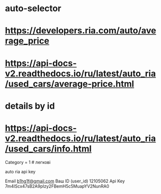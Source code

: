 # auto-selector

# https://developers.ria.com/auto/average_price 
# https://api-docs-v2.readthedocs.io/ru/latest/auto_ria/used_cars/average-price.html


# details by id
# https://api-docs-v2.readthedocs.io/ru/latest/auto_ria/used_cars/info.html

Category = 1 # легкові



auto ria api key

Email  b1hg1f@gmail.com
Ваш ID (user_id)  12105062
Api Key  7m4IScx47sB2A9pIzy2FBemH5c5MuapYV2NunRA0




